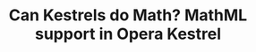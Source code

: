 ---
title: Can Kestrels do Math? MathML support in Opera Kestrel
authors:
- charles-mccathienevile
tags:
- TAG
- layout: article
---